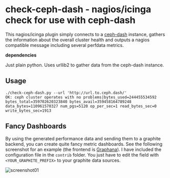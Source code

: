 check-ceph-dash - nagios/icinga check for use with ceph-dash
============================================================

This nagios/icinga plugin simply connects to a [ceph-dash](https://github.com/Crapworks/ceph-dash) instance, gathers the information about the overall cluster health and outputs a nagios compatible message including several perfdata metrics.

**dependencies**

Just plain python. Uses urllib2 to gather data from the ceph-dash instance.

Usage
-----

```
./check-ceph-dash.py --url 'http://url.to.ceph.dash/'
OK: ceph cluster operates with no problems|bytes_used=244455534592 bytes_total=359702620323840 bytes_avail=359458164789248 data_bytes=110961570327 num_pgs=5120 op_per_sec=1 read_bytes_sec=0 write_bytes_sec=1913
```

Fancy Dashboards
----------------

By using the generated performance data and sending them to a graphite backend, you can create quite fancy metric dashboards. See the following screenshot for an example (the frontend is [Graphana](http://grafana.org/)). I have included the configuration file in the ```contrib``` folder. You just have to edit the field with ```<YOUR_GRAPHITE_PREFIX>``` to your graphite data sources.

![screenshot01](https://github.com/crapworks/check_ceph_dash/raw/master/screenshots/ceph-grafana.png)
